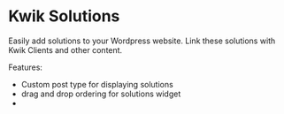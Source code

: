 # Kwik Solutions #
Easily add solutions to your Wordpress website. Link these solutions with Kwik Clients and other content.

Features: 
- Custom post type for displaying solutions
- drag and drop ordering for solutions widget
- 
